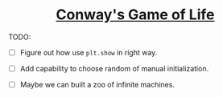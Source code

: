 # <center> [Conway's Game of Life](https://en.wikipedia.org/wiki/Conway%27s_Game_of_Life) </center>

TODO:
-  [ ]  Figure out how use ```plt.show``` in right way.
-  [ ]  Add capability to choose random of manual initialization.
-  [ ]  Maybe we can built a zoo of infinite machines.


